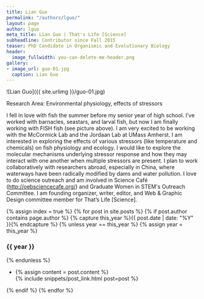 ```yaml
---
title: Lian Guo
permalink: "/authors/lguo/"
layout: page
author: lguo
meta_title: Lian Guo | That's Life [Science]
subheadline: Contributor since Fall 2015
teaser: PhD Candidate in Organismic and Evolutionary Biology
header:
  image_fullwidth: you-can-delete-me-header.png
gallery:
- image_url: guo-01.jpg
  caption: Lian Guo
---
```


![Lian Guo]({{ site.urlimg }}/guo-01.jpg)

Research Area: Environmental physiology, effects of stressors

I fell in love with fish the summer before my senior year of high school. I’ve worked with barnacles, seastars, and larval fish, but now I am finally working with FISH fish (see picture above). I am very excited to be working with the McCormick Lab and the Jordaan Lab at UMass Amherst. I am interested in exploring the effects of various stressors (like temperature and chemicals) on fish physiology and ecology. I would like to explore the molecular mechanisms underlying stressor response and how they may interact with one another when multiple stressors are present. I plan to work collaboratively with researchers abroad, especially in China, where waterways have been radically modified by dams and water pollution. I love to do science outreach and am involved in Science Café (http://oebsciencecafe.org/) and Graduate Women in STEM's Outreach Committee. I am founding organizer, writer, editor, and Web & Graphic Design committee member for That’s Life [Science]. 

{% assign index = true %}
{% for post in site.posts %}
{% if post.author contains page.author %}
{% capture this_year %}{{ post.date | date: "%Y" }}{% endcapture %}
{% unless year == this_year %}
{% assign year = this_year %}
<h3>{{ year }}</h3>
{% endunless %}
<ul style="list-style-type:disc">
 <li> 
 {% assign content = post.content %} 
 <article>
 {% include snippets/post_link.html post=post %}
 </article>
 </li>
</ul>
{% endif %}
{% endfor %}
